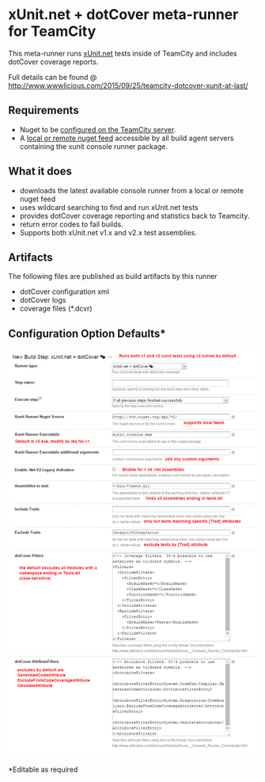 xUnit.net + dotCover meta-runner for TeamCity
==================================

This meta-runner runs [xUnit.net](https://github.com/xunit/xunit) tests inside of TeamCity and includes dotCover coverage reports.

Full details can be found @
http://www.wwwlicious.com/2015/09/25/teamcity-dotcover-xunit-at-last/ 

Requirements
------------

* Nuget to be [configured on the TeamCity server](https://confluence.jetbrains.com/display/TCD9/NuGet).
* A [local or remote nuget feed](https://docs.nuget.org/create/hosting-your-own-nuget-feeds) accessible by all build agent servers containing the xunit console runner package.
 
What it does
------------
 
* downloads the latest available console runner from a local or remote nuget feed
* uses wildcard searching to find and run xUnit.net tests
* provides dotCover coverage reporting and statistics back to Teamcity.
* return error codes to fail builds.
* Supports both xUnit.net v1.x and v2.x test assemblies.

Artifacts
---------

The following files are published as build artifacts by this runner

* dotCover configuration xml
* dotCover logs
* coverage files (*.dcvr)

Configuration Option Defaults*
-----------------------------

![Runner configuration in TeamCity](images/TeamCity_xunit_dotcover_runner_config.png)

*Editable as required

